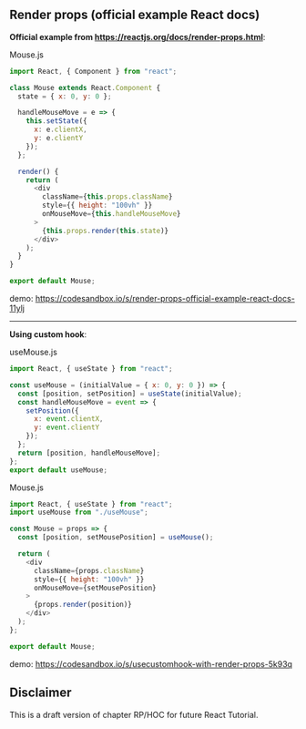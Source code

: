 ## Render props (official example React docs)

__Official example from https://reactjs.org/docs/render-props.html__:

Mouse.js
```javascript
import React, { Component } from "react";

class Mouse extends React.Component {
  state = { x: 0, y: 0 };

  handleMouseMove = e => {
    this.setState({
      x: e.clientX,
      y: e.clientY
    });
  };

  render() {
    return (
      <div
        className={this.props.className}
        style={{ height: "100vh" }}
        onMouseMove={this.handleMouseMove}
      >
        {this.props.render(this.state)}
      </div>
    );
  }
}

export default Mouse;

```
demo: https://codesandbox.io/s/render-props-official-example-react-docs-11ylj



---

__Using custom hook__:

useMouse.js
```javascript
import React, { useState } from "react";

const useMouse = (initialValue = { x: 0, y: 0 }) => {
  const [position, setPosition] = useState(initialValue);
  const handleMouseMove = event => {
    setPosition({
      x: event.clientX,
      y: event.clientY
    });
  };
  return [position, handleMouseMove];
};
export default useMouse;
```

Mouse.js
```javascript
import React, { useState } from "react";
import useMouse from "./useMouse";

const Mouse = props => {
  const [position, setMousePosition] = useMouse();

  return (
    <div
      className={props.className}
      style={{ height: "100vh" }}
      onMouseMove={setMousePosition}
    >
      {props.render(position)}
    </div>
  );
};

export default Mouse;
```

demo: https://codesandbox.io/s/usecustomhook-with-render-props-5k93q





## Disclaimer

This is a draft version of chapter RP/HOC for future React Tutorial.